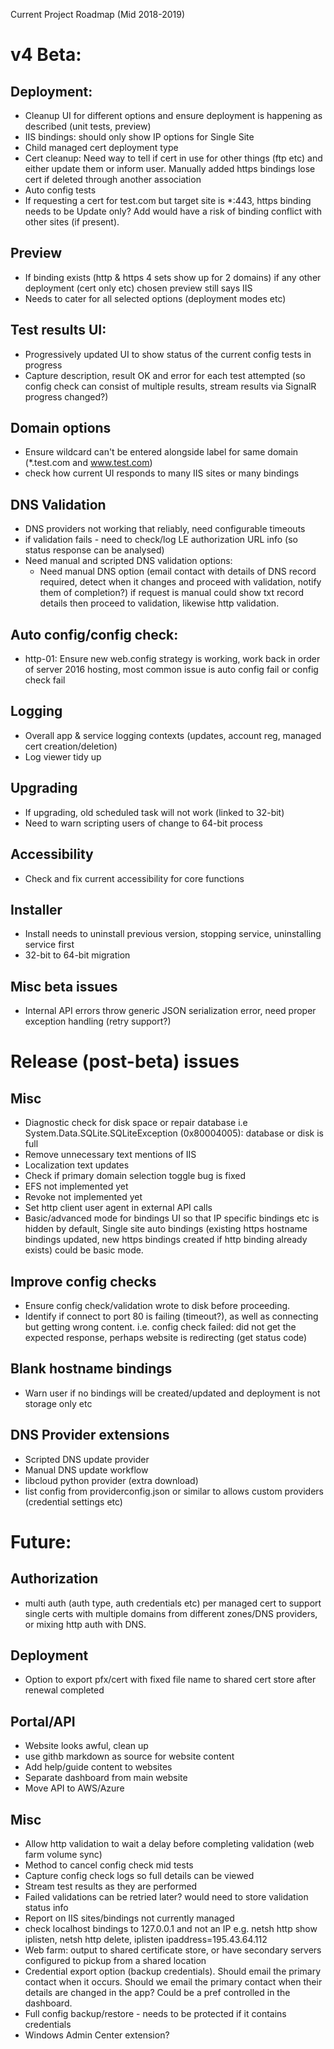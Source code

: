 Current Project Roadmap (Mid 2018-2019)

# v4 Beta:

## Deployment:

* Cleanup UI for different options and ensure deployment is happening as described (unit tests, preview)
* IIS bindings: should only show IP options for Single Site 
* Child managed cert deployment type
* Cert cleanup: Need way to tell if cert in use for other things (ftp etc) and either update them or inform user. Manually added https bindings lose cert if deleted through another association 
* Auto config tests
* If requesting a cert for test.com but target site is *:443, https binding needs to be Update only? Add would have a risk of binding conflict with other sites (if present).

## Preview
* If binding exists (http & https 4 sets show up for 2 domains)
if any other deployment (cert only etc) chosen preview still says IIS
* Needs to cater for all selected options (deployment modes etc)

## Test results UI:
* Progressively updated UI to show status of the current config tests in progress
* Capture description, result OK and error for each test attempted (so config check can consist of multiple results, stream results via SignalR progress changed?)

## Domain options
* Ensure wildcard can't be entered alongside label for same domain (*.test.com and www.test.com)
* check how current UI responds to many IIS sites or many bindings

## DNS Validation
* DNS providers not working that reliably, need configurable timeouts
* if validation fails - need to check/log LE authorization URL info (so status response can be analysed)
* Need manual and scripted DNS validation options:
    * Need manual DNS option (email contact with details of DNS record required, detect when it changes and proceed with validation, notify them of completion?) if request is manual could show txt record details then proceed to validation, likewise http validation.

## Auto config/config check:
* http-01: Ensure new web.config strategy is working, work back in order of server 2016 hosting, most common issue is auto config fail or config check fail 

## Logging
* Overall app & service logging contexts (updates, account reg, managed cert creation/deletion)
* Log viewer tidy up

## Upgrading
* If upgrading, old scheduled task will not work (linked to 32-bit)
* Need to warn scripting users of change to 64-bit process

## Accessibility
* Check and fix current accessibility for core functions

## Installer
* Install needs to uninstall previous version, stopping service, uninstalling service first
* 32-bit to 64-bit migration

## Misc beta issues
* Internal API errors throw generic JSON serialization error, need proper exception handling (retry support?)

# Release (post-beta) issues

## Misc
* Diagnostic check for disk space or repair database i.e System.Data.SQLite.SQLiteException (0x80004005): database or disk is full
* Remove unnecessary text mentions of IIS
* Localization text updates
* Check if primary domain selection toggle bug is fixed
* EFS not implemented yet
* Revoke not implemented yet
* Set http client user agent in external API calls
* Basic/advanced mode for bindings UI so that IP specific bindings etc is hidden by default, Single site auto bindings (existing https hostname bindings updated, new https bindings created if http binding already exists) could be basic mode.

## Improve config checks
* Ensure config check/validation wrote to disk before proceeding.
* Identify if connect to port 80 is failing (timeout?), as well as connecting but getting wrong content. i.e. config check failed: did not get the expected response, perhaps website is redirecting (get status code)

## Blank hostname bindings

* Warn user if no bindings will be created/updated and deployment is not storage only etc

## DNS Provider extensions
* Scripted DNS update provider
* Manual DNS update workflow
* libcloud python provider (extra download)
* list config from providerconfig.json or similar to allows custom providers (credential settings etc)

# Future:

## Authorization
* multi auth (auth type, auth credentials etc) per managed cert to support single certs with multiple domains from different zones/DNS providers, or mixing http auth with DNS.

## Deployment
* Option to export pfx/cert with fixed file name to shared cert store after renewal completed

## Portal/API
* Website looks awful, clean up
* use githb markdown as source for website content
* Add help/guide content to websites
* Separate dashboard from main website
* Move API to AWS/Azure

## Misc
* Allow http validation to wait a delay before completing validation (web farm volume sync)
* Method to cancel config check mid tests
* Capture config check logs so full details can be viewed
* Stream test results as they are performed
* Failed validations can be retried later? would need to store validation status info
* Report on IIS sites/bindings not currently managed
* check localhost bindings to 127.0.0.1 and not an IP e.g. netsh http show iplisten, netsh http delete, iplisten ipaddress=195.43.64.112 
* Web farm: output to shared certificate store, or have secondary servers configured to pickup from a shared location
* Credential export option (backup credentials). Should email the primary contact when it occurs. Should we email the primary contact when their details are changed in the app? Could be a pref controlled in the dashboard.
* Full config backup/restore - needs to be protected if it contains credentials
* Windows Admin Center extension?
